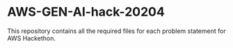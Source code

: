 # AWS-GEN-AI-hack-20204
This repository contains all the required  files for each problem statement for AWS Hackethon.
